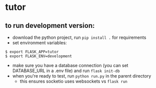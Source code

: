 # tutor

## to run development version:
- download the python project, run `pip install .` for requirements 
- set environment variables: 
```
$ export FLASK_APP=tutor
$ export FLASK_ENV=development
```
- make sure you have a database connection (you can set DATABASE_URL in a .env file) and run `flask init-db`
- when you're ready to test, run `python run.py` in the parent directory
	- this ensures socketio uses websockets vs `flask run`